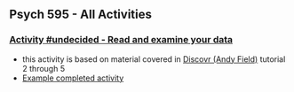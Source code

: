 ## Psych 595 - All Activities

### [Activity #undecided - Read and examine your data](read-examine-instructions.md)  
  - this activity is based on material covered in [Discovr (Andy Field)](https://www.discovr.rocks/discovr/) tutorial 2 through 5
  - [Example completed activity](read-examine-solution.md)
  
